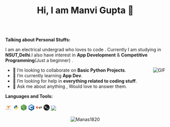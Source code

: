 <h1 align="center" > Hi, I am Manvi Gupta 👋</h1>

<br/>
<br/>

**Talking about Personal Stuffs:**

I am an electrical undergrad who loves to code . Currently I am studying in __NSUT,Delhi__.I also have interest in __App Development__  &  __Competitive Programming__(Just a beginner) .

<img align="right" alt="GIF" src="https://media.giphy.com/media/3oKIPnAiaMCws8nOsE/giphy.gif" />

- 👯 I’m looking to collaborate on __Basic Python Projects__.
- 🌱 I’m currently learning __App Dev__.
- 🤔 I’m looking for help in __everything related to coding stuff__.
- 💬 Ask me about anything , Would love to answer them.


**Languages and Tools:**
<br/>
<br/>
<code><img height="20" src="https://raw.githubusercontent.com/github/explore/80688e429a7d4ef2fca1e82350fe8e3517d3494d/topics/tensorflow/tensorflow.png"></code>
<code><img height="20" src="https://raw.githubusercontent.com/github/explore/80688e429a7d4ef2fca1e82350fe8e3517d3494d/topics/python/python.png"></code>
<code><img height="20" src="https://raw.githubusercontent.com/github/explore/80688e429a7d4ef2fca1e82350fe8e3517d3494d/topics/nodejs/nodejs.png"></code>
<code><img height="20" src="https://raw.githubusercontent.com/github/explore/80688e429a7d4ef2fca1e82350fe8e3517d3494d/topics/cpp/cpp.png"></code>
<code><img height="20" src="https://raw.githubusercontent.com/github/explore/80688e429a7d4ef2fca1e82350fe8e3517d3494d/topics/git/git.png"></code>
<code><img height="20" src="https://raw.githubusercontent.com/github/explore/80688e429a7d4ef2fca1e82350fe8e3517d3494d/topics/terminal/terminal.png"></code>
<code><img height="20" src="https://upload.wikimedia.org/wikipedia/commons/thumb/1/10/CSS3_and_HTML5_logos_and_wordmarks.svg/791px-CSS3_and_HTML5_logos_and_wordmarks.svg.png"></code>


<!--![Top Langs](https://github-readme-stats.vercel.app/api/top-langs/?username=Manvi1203&theme=radical) --> 

<center><img align="center" src="https://github-readme-streak-stats.herokuapp.com/?user=Manvi1203&" alt="Manas1820" /></center>

